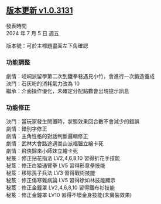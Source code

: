 ## [版本更新 v1.0.3131](https://store.steampowered.com/news/app/1859910/view/4267805297668355118?l=tchinese)

發表時間  
2024 年 7 月 5 日 週五

版本號：可於主標題畫面左下角確認

### 功能調整

劇情：崆峒派留學第二次到鐵拳巷遇見小竹，會進行一次鍛造養成  
決鬥：石灰粉的消耗氣力改為 10  
繼承：介面操作優化，未確定分配點數會出現提示訊息

### 功能修正

決鬥：當玩家發生閒置時，狀態效果回合數不會減少的錯誤  
劇情：錯別字修正  
劇情：主角性格的對話判斷邏輯修正  
劇情：武林大會路途遇嵩山派福韞立繪卡死  
劇情：飛俠歸來小師妹立繪卡死  
秘笈：修正拈花指法 LV2,4,6,8,10 習得折花手技能  
秘笈：修正白猿通臂拳 LV5 習得形意拳技能  
秘笈：移除孫子兵法 LV3 習得戰術技能  
秘笈：修正傷寒雜病論 LV5 習得徐如林技能顯示  
秘笈：修正金鐘罩 LV2,4,6,8,10 習得鐵布衫技能  
秘笈：修正金鐘罩 LV10 習得不壞金身技能(未實裝效果)
